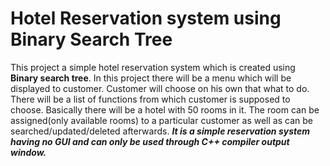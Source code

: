 # Hotel Reservation system using Binary Search Tree

This project a simple hotel reservation system which is created using **Binary search tree**.
In this project there will be a menu which will be displayed to customer. Customer will choose on his own that what to do.
There will be a list of functions from which customer is supposed to choose. Basically there will be a hotel with 50 rooms in it.
The room can be assigned(only available rooms) to a particular customer as well as can be searched/updated/deleted afterwards.
***It is a simple reservation system having no GUI and can only be used through C++ compiler output window.***
